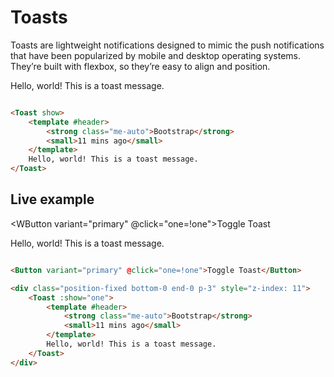 # Toasts

Toasts are lightweight notifications designed to mimic the push notifications that have been popularized by mobile and
desktop operating systems. They’re built with flexbox, so they’re easy to align and position.

<WToast show>
<template #header>
<strong class="me-auto">Bootstrap</strong>
<small>11 mins ago</small>
</template>
Hello, world! This is a toast message.
</WToast>

```html

<Toast show>
    <template #header>
        <strong class="me-auto">Bootstrap</strong>
        <small>11 mins ago</small>
    </template>
    Hello, world! This is a toast message.
</Toast>
```

## Live example

<WButton variant="primary" @click="one=!one">Toggle Toast</WButton>

<div class="position-fixed bottom-0 end-0 p-3" style="z-index: 11">
    <WToast :show="one">
        <template #header>
            <strong class="me-auto">Bootstrap</strong>
            <small>11 mins ago</small>
        </template>
        Hello, world! This is a toast message.
    </WToast>
</div>

```html

<Button variant="primary" @click="one=!one">Toggle Toast</Button>

<div class="position-fixed bottom-0 end-0 p-3" style="z-index: 11">
    <Toast :show="one">
        <template #header>
            <strong class="me-auto">Bootstrap</strong>
            <small>11 mins ago</small>
        </template>
        Hello, world! This is a toast message.
    </Toast>
</div>
```

<script setup>
import {ref} from "vue"; 

const one=ref(false)
</script>